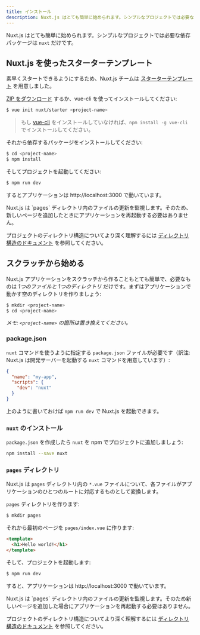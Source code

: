 ```yaml
---
title: インストール
description: Nuxt.js はとても簡単に始められます。シンプルなプロジェクトでは必要な依存パッケージは `nuxt` だけです。
---
```


<!-- title: Installation -->
<!-- description: Nuxt.js is really easy to get started with. A simple project only need the `nuxt` dependency. -->

<!-- \> Nuxt.js is really easy to get started with. A simple project only need the `nuxt` dependency. -->

Nuxt.js はとても簡単に始められます。シンプルなプロジェクトでは必要な依存パッケージは `nuxt` だけです。

<!-- ## Using Nuxt.js starter template -->

## Nuxt.js を使ったスターターテンプレート

<!-- To start quickly, the Nuxt.js team has created a [starter template](https://github.com/nuxt/starter). -->

素早くスタートできるようにするため、Nuxt.js チームは [スターターテンプレート](https://github.com/nuxt/starter) を用意しました。

<!-- [Download the .zip](https://github.com/nuxt/starter/archive/source.zip) starter template or install it with vue-cli: -->

[ZIP をダウンロード](https://github.com/nuxt/starter/archive/source.zip) するか、vue-cli を使ってインストールしてください:

```bash
$ vue init nuxt/starter <project-name>
```

<!-- \> If [vue-cli](https://github.com/vuejs/vue-cli) is not installed, please install it with `npm install -g vue-cli` -->

> もし [vue-cli](https://github.com/vuejs/vue-cli) をインストールしていなければ、`npm install -g vue-cli` でインストールしてください。

<!-- then install the dependencies: -->

それから依存するパッケージをインストールしてください:

```bash
$ cd <project-name>
$ npm install
```

<!-- and launch the project with: -->

そしてプロジェクトを起動してください:

```bash
$ npm run dev
```

<!-- The application is now running on http://localhost:3000 -->

するとアプリケーションは http://localhost:3000 で動いています。

<!-- <p class="Alert">Nuxt.js will listen on the files changes inside the `pages` directory, so no need to restart the application when adding new pages</p> -->

<p class="Alert">Nuxt.js は `pages` ディレクトリ内のファイルの更新を監視します。そのため、新しいページを追加したときにアプリケーションを再起動する必要はありません。</p>

<!-- To discover more about the directory structure of the project: [Directory Structure Documentation](/guide/directory-structure). -->

プロジェクトのディレクトリ構造についてより深く理解するには [ディレクトリ構造のドキュメント](/guide/directory-structure) を参照してください。

<!-- ## Starting from scratch -->

## スクラッチから始める

<!-- Creating a Nuxt.js application from scratch is also really easy, it only needs *1 file and 1 directory*. Let's create an empty directory to start working on the application: -->

Nuxt.js アプリケーションをスクラッチから作ることもとても簡単で、必要なものは *1つのファイルと 1つのディレクトリ* だけです。まずはアプリケーションで動かす空のディレクトリを作りましょう:

```bash
$ mkdir <project-name>
$ cd <project-name>
```

<!-- *Info: replace project-name by the name of the project.* -->

*メモ: `<project-name>` の箇所は置き換えてください。*

<!-- ### The package.json -->

### package.json

<!-- The project needs a `package.json` file to specify how to start `nuxt`: -->

`nuxt` コマンドを使うように指定する `package.json` ファイルが必要です（訳注: Nuxt.js は開発サーバーを起動する `nuxt` コマンドを用意しています）:

```json
{
  "name": "my-app",
  "scripts": {
    "dev": "nuxt"
  }
}
```

<!-- `scripts` will launch Nuxt.js via `npm run dev`. -->

上のように書いておけば `npm run dev` で Nuxt.js を起動できます。

<!-- ### Installing `nuxt` -->

### `nuxt` のインストール

<!-- Once the `package.json` has been created, add `nuxt` to the project via npm: -->

`package.json` を作成したら `nuxt` を npm でプロジェクトに追加しましょう:

```bash
npm install --save nuxt
```

<!-- ### The `pages` directory -->

### `pages` ディレクトリ

<!-- Nuxt.js will transform every `*.vue` file inside the `pages` directory as a route for the application. -->

Nuxt.js は `pages` ディレクトリ内の `*.vue` ファイルについて、各ファイルがアプリケーションのひとつのルートに対応するものとして変換します。

<!-- Create the `pages` directory: -->

`pages` ディレクトリを作ります:

```bash
$ mkdir pages
```

<!-- then create the first page in `pages/index.vue`: -->

それから最初のページを `pages/index.vue` に作ります:

```html
<template>
  <h1>Hello world!</h1>
</template>
```

<!-- and launch the project with: -->

そして、プロジェクトを起動します:

```bash
$ npm run dev
```

<!-- The application is now running on http://localhost:3000 -->

すると、アプリケーションは http://localhost:3000 で動いています。

<!-- <p class="Alert">Nuxt.js will listen on the files changes inside the `pages` directory, so no need to restart the application when adding new pages</p> -->

<p class="Alert">Nuxt.js は `pages` ディレクトリ内のファイルの更新を監視します。そのため新しいページを追加した場合にアプリケーションを再起動する必要はありません。</p>

<!-- To discover more about the directory structure of the project: [Directory Structure Documentation](/guide/directory-structure). -->

プロジェクトのディレクトリ構造についてより深く理解するには [ディレクトリ構造のドキュメント](/guide/directory-structure) を参照してください。

